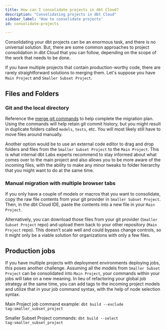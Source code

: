 ```yaml
---
title: How can I consolidate projects in dbt Cloud?
description: "Consolidating projects in dbt Cloud"
sidebar_label: 'How to consolidate projects'
id: consolidate-projects

---
```


Consolidating your dbt projects can be an enormous task, and there is no universal solution. But, there are some common approaches to project consolidation in dbt Cloud that you can follow, depending on the scope of the work that needs to be done.

If you have multiple projects that contain production-worthy code, there are rarely straightforward solutions to merging them. Let's suppose you have `Main Project` and `Smaller Subset Project`.

## Files and Folders

### Git and the local directory

Reference the [merge git commands](https://gist.github.com/msrose/2feacb303035d11d2d05) to help complete the migration plan. Using the commands will help retain git commit history, but you might result in duplicate folders called `models`, `tests`, etc. You will most likely still have to move files around manually.

Another option would be to use an external code editor to drag and drop folders and files from the `Smaller Subset Project` to the `Main Project`. This is what internal dbt Labs experts recommend to stay informed about what comes over to the main project and also allows you to be more aware of the incoming files, with the ability to make any minor tweaks to folder hierarchy that you might want to do at the same time.

### Manual migration with multiple browser tabs

If you only have a couple of models or macros that you want to consolidate, copy the raw file contents from your git provider in `Smaller Subset Project`. Then, in the dbt Cloud IDE, paste the contents into a new file in your `Main Project`.

Alternatively, you can download those files from your git provider (`Smaller Subset Project` repo) and upload them back to your other repository (`Main Project` repo). This doesn’t scale well and could bypass change controls, so it might only be a viable solution for organizations with only a few files.

## Production jobs
If you have multiple projects with deployment environments deploying jobs, this poses another challenge. Assuming all the models from `Smaller Subset Project` can be consolidated into `Main Project`, your commands within your jobs will take on a new meaning. In lieu of refactoring your global job strategy at the same time, you can add tags to the incoming project models and utilize that in your job command syntax, with the help of node selection syntax.

Main Project job command example: `dbt build --exclude tag:smaller_subset_project`

Smaller Subset Project commands: `dbt build --select tag:smaller_subset_project`
